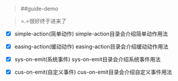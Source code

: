 > ##guide-demo 

> =.=很好终于进来了

- [x] simple-action(简单动作)
simple-action目录会介绍简单动作用法  

- [x] easing-action(缓动动作)
easing-action目录会介绍缓动动作用法  

- [x] sys-on-emit(系统事件)
sys-on-emit目录会介绍系统事件用法

- [x] cus-on-emit(自定义事件)
cus-on-emit目录会介绍自定义事件用法




